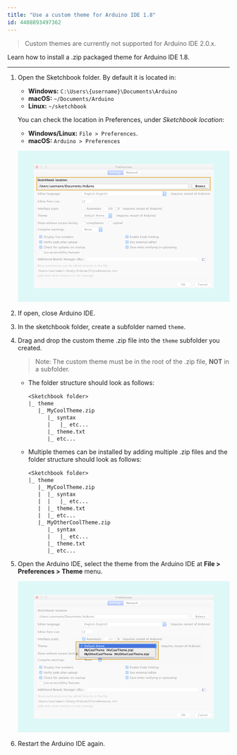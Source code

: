 ```yaml
---
title: "Use a custom theme for Arduino IDE 1.8"
id: 4408893497362
---
```


> Custom themes are currently not supported for Arduino IDE 2.0.x.

Learn how to install a .zip packaged theme for Arduino IDE 1.8.

---

1. Open the Sketchbook folder. By default it is located in:
   * **Windows:** `C:\Users\{username}\Documents\Arduino`
   * **macOS:** `~/Documents/Arduino`
   * **Linux:** `~/sketchbook`

   You can check the location in Preferences, under _Sketchbook location_:

   * **Windows/Linux:** `File > Preferences`.
   * **macOS:** `Arduino > Preferences`

   ![Preferences](img/IDE-preferences-sketchbook.png)

2. If open, close Arduino IDE.

3. In the sketchbook folder, create a subfolder named `theme`.

4. Drag and drop the custom theme .zip file into the `theme` subfolder you created.

   > Note: The custom theme must be in the root of the .zip file, **NOT** in a subfolder.

   * The folder structure should look as follows:

     ```
     <Sketchbook folder>
     |_ theme
        |_ MyCoolTheme.zip
           |_ syntax
           |   |_ etc...
           |_ theme.txt
           |_ etc...
     ```

   * Multiple themes can be installed by adding multiple .zip files and the folder structure should look as follows:

     ```
     <Sketchbook folder>
     |_ theme
        |_ MyCoolTheme.zip
        |  |_ syntax
        |  |   |_ etc...
        |  |_ theme.txt
        |  |_ etc...
        |_ MyOtherCoolTheme.zip
           |_ syntax
           |   |_ etc...
           |_ theme.txt
           |_ etc...
     ```

5. Open the Arduino IDE, select the theme from the Arduino IDE at **File > Preferences > Theme** menu.

   ![Theme Preferences](img/IDE-preferences-themes.png)

6. Restart the Arduino IDE again.
